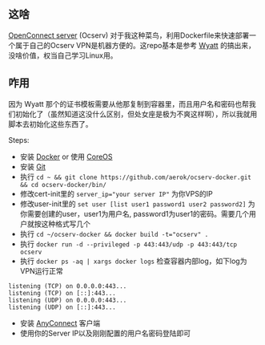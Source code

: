 ## 这啥
[OpenConnect server](http://www.infradead.org/ocserv/) (Ocserv) 
对于我这种菜鸟，利用Dockerfile来快速部署一个属于自己的Ocserv VPN是机器方便的。这repo基本是参考 [Wyatt](http://wppurking.github.io/2014/10/11/use-ocserv-docker-to-enjoy-freedom-internet.html) 的搞出来，没啥价值，权当自己学习Linux用。

## 咋用
因为 Wyatt 那个的证书模板需要从他那复制到容器里，而且用户名和密码也帮我们初始化了（虽然知道这没什么区别，但处女座是极为不爽这样啊），所以我就用脚本去初始化这些东西了。

Steps:
* 安装 [Docker](https://www.docker.com/) or 使用 [CoreOS](https://coreos.com/)
* 安装 [Git](http://git-scm.com/download/linux)
* 执行 `cd ~ && git clone https://github.com/aerok/ocserv-docker.git && cd ocserv-docker/bin/`
* 修改cert-init里的 `server_ip="your server IP"` 为你VPS的IP
* 修改user-init里的 `set user [list user1 password1 user2 password2]` 为你需要创建的user，user1为用户名, password1为user1的密码。需要几个用户就按这种格式写几个
* 执行 `cd ~/ocserv-docker && docker build -t="ocserv" .`
* 执行 `docker run -d --privileged -p 443:443/udp -p 443:443/tcp ocserv`
* 执行 `docker ps -aq | xargs docker logs` 检查容器内部log，如下log为VPN运行正常
```
listening (TCP) on 0.0.0.0:443...
listening (TCP) on [::]:443...
listening (UDP) on 0.0.0.0:443...
listening (UDP) on [::]:443...
```
* 安装 [AnyConnect](http://www.cisco.com/c/en/us/solutions/enterprise-networks/anyconnect-secure-mobility-solution/index.html) 客户端
* 使用你的Server IP以及刚刚配置的用户名密码登陆即可
